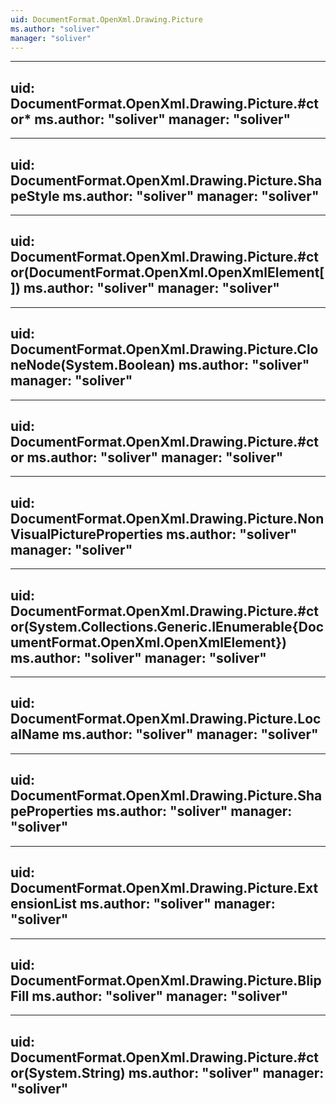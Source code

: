 ```yaml
---
uid: DocumentFormat.OpenXml.Drawing.Picture
ms.author: "soliver"
manager: "soliver"
---
```


---
uid: DocumentFormat.OpenXml.Drawing.Picture.#ctor*
ms.author: "soliver"
manager: "soliver"
---

---
uid: DocumentFormat.OpenXml.Drawing.Picture.ShapeStyle
ms.author: "soliver"
manager: "soliver"
---

---
uid: DocumentFormat.OpenXml.Drawing.Picture.#ctor(DocumentFormat.OpenXml.OpenXmlElement[])
ms.author: "soliver"
manager: "soliver"
---

---
uid: DocumentFormat.OpenXml.Drawing.Picture.CloneNode(System.Boolean)
ms.author: "soliver"
manager: "soliver"
---

---
uid: DocumentFormat.OpenXml.Drawing.Picture.#ctor
ms.author: "soliver"
manager: "soliver"
---

---
uid: DocumentFormat.OpenXml.Drawing.Picture.NonVisualPictureProperties
ms.author: "soliver"
manager: "soliver"
---

---
uid: DocumentFormat.OpenXml.Drawing.Picture.#ctor(System.Collections.Generic.IEnumerable{DocumentFormat.OpenXml.OpenXmlElement})
ms.author: "soliver"
manager: "soliver"
---

---
uid: DocumentFormat.OpenXml.Drawing.Picture.LocalName
ms.author: "soliver"
manager: "soliver"
---

---
uid: DocumentFormat.OpenXml.Drawing.Picture.ShapeProperties
ms.author: "soliver"
manager: "soliver"
---

---
uid: DocumentFormat.OpenXml.Drawing.Picture.ExtensionList
ms.author: "soliver"
manager: "soliver"
---

---
uid: DocumentFormat.OpenXml.Drawing.Picture.BlipFill
ms.author: "soliver"
manager: "soliver"
---

---
uid: DocumentFormat.OpenXml.Drawing.Picture.#ctor(System.String)
ms.author: "soliver"
manager: "soliver"
---
